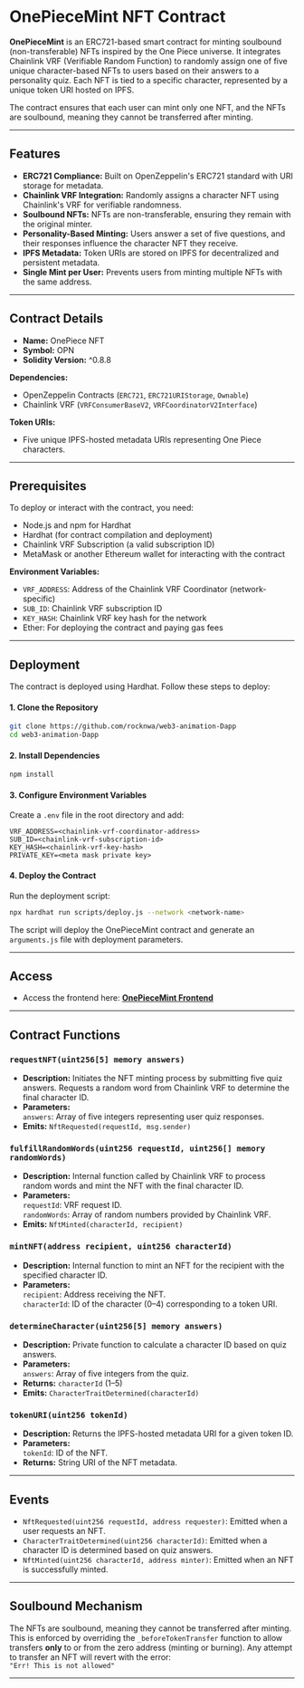 # OnePieceMint NFT Contract

**OnePieceMint** is an ERC721-based smart contract for minting soulbound (non-transferable) NFTs inspired by the One Piece universe. It integrates Chainlink VRF (Verifiable Random Function) to randomly assign one of five unique character-based NFTs to users based on their answers to a personality quiz. Each NFT is tied to a specific character, represented by a unique token URI hosted on IPFS.

The contract ensures that each user can mint only one NFT, and the NFTs are soulbound, meaning they cannot be transferred after minting.

---

## Features

- **ERC721 Compliance:** Built on OpenZeppelin's ERC721 standard with URI storage for metadata.
- **Chainlink VRF Integration:** Randomly assigns a character NFT using Chainlink's VRF for verifiable randomness.
- **Soulbound NFTs:** NFTs are non-transferable, ensuring they remain with the original minter.
- **Personality-Based Minting:** Users answer a set of five questions, and their responses influence the character NFT they receive.
- **IPFS Metadata:** Token URIs are stored on IPFS for decentralized and persistent metadata.
- **Single Mint per User:** Prevents users from minting multiple NFTs with the same address.

---

## Contract Details

- **Name:** OnePiece NFT
- **Symbol:** OPN
- **Solidity Version:** ^0.8.8

**Dependencies:**
- OpenZeppelin Contracts (`ERC721`, `ERC721URIStorage`, `Ownable`)
- Chainlink VRF (`VRFConsumerBaseV2`, `VRFCoordinatorV2Interface`)

**Token URIs:**
- Five unique IPFS-hosted metadata URIs representing One Piece characters.

---

## Prerequisites

To deploy or interact with the contract, you need:

- Node.js and npm for Hardhat
- Hardhat (for contract compilation and deployment)
- Chainlink VRF Subscription (a valid subscription ID)
- MetaMask or another Ethereum wallet for interacting with the contract

**Environment Variables:**
- `VRF_ADDRESS`: Address of the Chainlink VRF Coordinator (network-specific)
- `SUB_ID`: Chainlink VRF subscription ID
- `KEY_HASH`: Chainlink VRF key hash for the network
- Ether: For deploying the contract and paying gas fees

---

## Deployment

The contract is deployed using Hardhat. Follow these steps to deploy:

#### 1. Clone the Repository

```bash
git clone https://github.com/rocknwa/web3-animation-Dapp
cd web3-animation-Dapp
```

#### 2. Install Dependencies

```bash
npm install
```

#### 3. Configure Environment Variables

Create a `.env` file in the root directory and add:
```env
VRF_ADDRESS=<chainlink-vrf-coordinator-address>
SUB_ID=<chainlink-vrf-subscription-id>
KEY_HASH=<chainlink-vrf-key-hash>
PRIVATE_KEY=<meta mask private key>
```

#### 4. Deploy the Contract

Run the deployment script:
```bash
npx hardhat run scripts/deploy.js --network <network-name>
```
The script will deploy the OnePieceMint contract and generate an `arguments.js` file with deployment parameters.

---

## Access

- Access the frontend here: **[OnePieceMint Frontend](https://github.com/rocknwa/one-piece-mint-anime-dapp/tree/main)**

---

## Contract Functions

### `requestNFT(uint256[5] memory answers)`

- **Description:** Initiates the NFT minting process by submitting five quiz answers. Requests a random word from Chainlink VRF to determine the final character ID.
- **Parameters:**  
  `answers`: Array of five integers representing user quiz responses.
- **Emits:** `NftRequested(requestId, msg.sender)`

### `fulfillRandomWords(uint256 requestId, uint256[] memory randomWords)`

- **Description:** Internal function called by Chainlink VRF to process random words and mint the NFT with the final character ID.
- **Parameters:**  
  `requestId`: VRF request ID.  
  `randomWords`: Array of random numbers provided by Chainlink VRF.
- **Emits:** `NftMinted(characterId, recipient)`

### `mintNFT(address recipient, uint256 characterId)`

- **Description:** Internal function to mint an NFT for the recipient with the specified character ID.
- **Parameters:**  
  `recipient`: Address receiving the NFT.  
  `characterId`: ID of the character (0–4) corresponding to a token URI.

### `determineCharacter(uint256[5] memory answers)`

- **Description:** Private function to calculate a character ID based on quiz answers.
- **Parameters:**  
  `answers`: Array of five integers from the quiz.
- **Returns:** `characterId` (1–5)
- **Emits:** `CharacterTraitDetermined(characterId)`

### `tokenURI(uint256 tokenId)`

- **Description:** Returns the IPFS-hosted metadata URI for a given token ID.
- **Parameters:**  
  `tokenId`: ID of the NFT.
- **Returns:** String URI of the NFT metadata.

---

## Events

- `NftRequested(uint256 requestId, address requester)`: Emitted when a user requests an NFT.
- `CharacterTraitDetermined(uint256 characterId)`: Emitted when a character ID is determined based on quiz answers.
- `NftMinted(uint256 characterId, address minter)`: Emitted when an NFT is successfully minted.

---

## Soulbound Mechanism

The NFTs are soulbound, meaning they cannot be transferred after minting. This is enforced by overriding the `_beforeTokenTransfer` function to allow transfers **only** to or from the zero address (minting or burning). Any attempt to transfer an NFT will revert with the error:  
`"Err! This is not allowed"`

---
